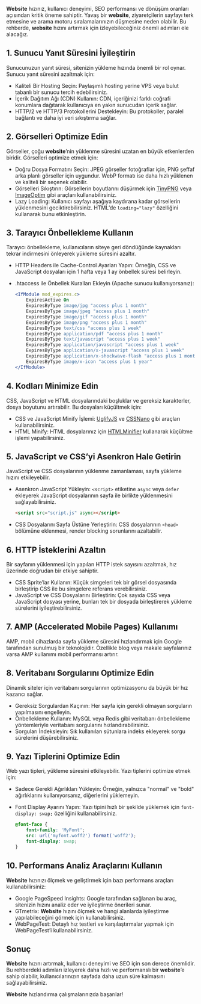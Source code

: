 <strong>Website</strong> hızınız, kullanıcı deneyimi, SEO performansı ve dönüşüm oranları açısından kritik öneme sahiptir. Yavaş bir <strong>website</strong>, ziyaretçilerin sayfayı terk etmesine ve arama motoru sıralamalarınızın düşmesine neden olabilir. Bu rehberde, <strong>website</strong> hızını artırmak için izleyebileceğiniz önemli adımları ele alacağız.

## 1. Sunucu Yanıt Süresini İyileştirin

Sunucunuzun yanıt süresi, sitenizin yükleme hızında önemli bir rol oynar. Sunucu yanıt süresini azaltmak için:

- Kaliteli Bir Hosting Seçin: Paylaşımlı hosting yerine VPS veya bulut tabanlı bir sunucu tercih edebilirsiniz.
- İçerik Dağıtım Ağı (CDN) Kullanın: CDN, içeriğinizi farklı coğrafi konumlara dağıtarak kullanıcıya en yakın sunucudan içerik sağlar.
- HTTP/2 ve HTTP/3 Protokollerini Destekleyin: Bu protokoller, paralel bağlantı ve daha iyi veri sıkıştırma sağlar.

## 2. Görselleri Optimize Edin

Görseller, çoğu <strong>website</strong>’nin yüklenme süresini uzatan en büyük etkenlerden biridir. Görselleri optimize etmek için:

- Doğru Dosya Formatını Seçin: JPEG görseller fotoğraflar için, PNG şeffaf arka planlı görseller için uygundur. WebP formatı ise daha hızlı yüklenen ve kaliteli bir seçenek olabilir.
- Görselleri Sıkıştırın: Görsellerin boyutlarını düşürmek için [TinyPNG](https://tinypng.com) veya [ImageOptim](https://imageoptim.com) gibi araçları kullanabilirsiniz.
- Lazy Loading: Kullanıcı sayfayı aşağıya kaydırana kadar görsellerin yüklenmesini geciktirebilirsiniz. HTML’de `loading="lazy"` özelliğini kullanarak bunu etkinleştirin.

## 3. Tarayıcı Önbellekleme Kullanın

Tarayıcı önbellekleme, kullanıcıların siteye geri döndüğünde kaynakları tekrar indirmesini önleyerek yükleme süresini azaltır.

- HTTP Headers ile Cache-Control Ayarları Yapın: Örneğin, CSS ve JavaScript dosyaları için 1 hafta veya 1 ay önbellek süresi belirleyin.
- .htaccess ile Önbellek Kuralları Ekleyin (Apache sunucu kullanıyorsanız):

    ```apache
    <IfModule mod_expires.c>
        ExpiresActive On
        ExpiresByType image/jpg "access plus 1 month"
        ExpiresByType image/jpeg "access plus 1 month"
        ExpiresByType image/gif "access plus 1 month"
        ExpiresByType image/png "access plus 1 month"
        ExpiresByType text/css "access plus 1 week"
        ExpiresByType application/pdf "access plus 1 month"
        ExpiresByType text/javascript "access plus 1 week"
        ExpiresByType application/javascript "access plus 1 week"
        ExpiresByType application/x-javascript "access plus 1 week"
        ExpiresByType application/x-shockwave-flash "access plus 1 month"
        ExpiresByType image/x-icon "access plus 1 year"
    </IfModule>
    ```

## 4. Kodları Minimize Edin

CSS, JavaScript ve HTML dosyalarındaki boşluklar ve gereksiz karakterler, dosya boyutunu artırabilir. Bu dosyaları küçültmek için:

- CSS ve JavaScript Minify İşlemi: [UglifyJS](https://github.com/mishoo/UglifyJS) ve [CSSNano](https://cssnano.co) gibi araçları kullanabilirsiniz.
- HTML Minify: HTML dosyalarınız için [HTMLMinifier](https://kangax.github.io/html-minifier/) kullanarak küçültme işlemi yapabilirsiniz.

## 5. JavaScript ve CSS’yi Asenkron Hale Getirin

JavaScript ve CSS dosyalarının yüklenme zamanlaması, sayfa yükleme hızını etkileyebilir.

- Asenkron JavaScript Yükleyin: `<script>` etiketine `async` veya `defer` ekleyerek JavaScript dosyalarının sayfa ile birlikte yüklenmesini sağlayabilirsiniz.

    ```html
    <script src="script.js" async></script>
    ```

- CSS Dosyalarını Sayfa Üstüne Yerleştirin: CSS dosyalarının `<head>` bölümüne eklenmesi, render blocking sorunlarını azaltabilir.

## 6. HTTP İsteklerini Azaltın

Bir sayfanın yüklenmesi için yapılan HTTP istek sayısını azaltmak, hız üzerinde doğrudan bir etkiye sahiptir.

- CSS Sprite’lar Kullanın: Küçük simgeleri tek bir görsel dosyasında birleştirip CSS ile bu simgelere referans verebilirsiniz.
- JavaScript ve CSS Dosyalarını Birleştirin: Çok sayıda CSS veya JavaScript dosyası yerine, bunları tek bir dosyada birleştirerek yükleme sürelerini iyileştirebilirsiniz.

## 7. AMP (Accelerated Mobile Pages) Kullanımı

AMP, mobil cihazlarda sayfa yükleme süresini hızlandırmak için Google tarafından sunulmuş bir teknolojidir. Özellikle blog veya makale sayfalarınız varsa AMP kullanımı mobil performansı artırır.

## 8. Veritabanı Sorgularını Optimize Edin

Dinamik siteler için veritabanı sorgularının optimizasyonu da büyük bir hız kazancı sağlar.

- Gereksiz Sorgulardan Kaçının: Her sayfa için gerekli olmayan sorguların yapılmasını engelleyin.
- Önbellekleme Kullanın: MySQL veya Redis gibi veritabanı önbellekleme yöntemleriyle veritabanı sorgularını hızlandırabilirsiniz.
- Sorguları İndeksleyin: Sık kullanılan sütunlara indeks ekleyerek sorgu sürelerini düşürebilirsiniz.

## 9. Yazı Tiplerini Optimize Edin

Web yazı tipleri, yükleme süresini etkileyebilir. Yazı tiplerini optimize etmek için:

- Sadece Gerekli Ağırlıkları Yükleyin: Örneğin, yalnızca "normal" ve "bold" ağırlıklarını kullanıyorsanız, diğerlerini yüklemeyin.
- Font Display Ayarını Yapın: Yazı tipini hızlı bir şekilde yüklemek için `font-display: swap;` özelliğini kullanabilirsiniz.

    ```css
    @font-face {
        font-family: 'MyFont';
        src: url('myfont.woff2') format('woff2');
        font-display: swap;
    }
    ```

## 10. Performans Analiz Araçlarını Kullanın

<strong>Website</strong> hızınızı ölçmek ve geliştirmek için bazı performans araçları kullanabilirsiniz:

- Google PageSpeed Insights: Google tarafından sağlanan bu araç, sitenizin hızını analiz eder ve iyileştirme önerileri sunar.
- GTmetrix: <strong>Website</strong> hızını ölçmek ve hangi alanlarda iyileştirme yapılabileceğini görmek için kullanabilirsiniz.
- WebPageTest: Detaylı hız testleri ve karşılaştırmalar yapmak için WebPageTest’i kullanabilirsiniz.

## Sonuç

<strong>Website</strong> hızını artırmak, kullanıcı deneyimi ve SEO için son derece önemlidir. Bu rehberdeki adımları izleyerek daha hızlı ve performanslı bir <strong>website</strong>’e sahip olabilir, kullanıcılarınızın sayfada daha uzun süre kalmasını sağlayabilirsiniz.

<strong>Website</strong> hızlandırma çalışmalarınızda başarılar!
